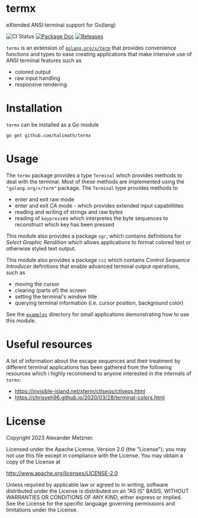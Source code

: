 # termx

eXtended ANSI terminal support for Go(lang)

![CI Status][ci-img-url]
[![Package Doc][package-doc-img-url]][package-doc-url] 
[![Releases][release-img-url]][release-url]

[ci-img-url]: https://github.com/halimath/termx/workflows/CI/badge.svg
[package-doc-img-url]: https://img.shields.io/badge/GoDoc-Reference-blue.svg
[package-doc-url]: https://pkg.go.dev/github.com/halimath/termx
[release-img-url]: https://img.shields.io/github/v/release/halimath/termx.svg
[release-url]: https://github.com/halimath/termx/releases

`termx` is an extension of [`golang.org/x/term`](https:golang.org/x/term) that provides convenience functions
and types to ease creating applications that make intensive use of ANSI terminal features such as

* colored output
* raw input handling
* responsive rendering

# Installation

`termx` can be installed as a Go module

```shell
go get github.com/halimath/termx
```

# Usage

The `termx` package provides a type `Terminal` which provides methods to deal with the terminal. Most of these
methods are implemented using the `"golang.org/x/term"` package. The `Terminal` type provides methods to

* enter and exit raw mode
* enter and exit _CA_ mode - which provides extended input capabilitites
* reading and writing of strings and raw bytes
* reading of `keypress`es which interpretes the byte sequences to reconstruct which key has been pressed

This module also provides a package `sgr`, which contains definitions for _Select Graphic Rendition_
which allows applications to format colored text or otherwise styled text output.

This module also provides a package `csi` which contains _Control Sequence Introducer_ definitions that 
enable advanced terminal output operations, such as

* moving the cursor
* clearing (parts of) the screen
* setting the terminal's window title
* querying terminal information (i.e. cursor position, background color)

See the [`examples`](./examples) directory for small applications demonstrating how to use this module.

# Useful resources

A lot of information about the escape sequences and their treatment by different terminal applications has
been gathered from the following resources which i highly recommend to anyone interested in the internals
of `termx`:

* https://invisible-island.net/xterm/ctlseqs/ctlseqs.html
* https://chrisyeh96.github.io/2020/03/28/terminal-colors.html

# License

Copyright 2023 Alexander Metzner.

Licensed under the Apache License, Version 2.0 (the "License");
you may not use this file except in compliance with the License.
You may obtain a copy of the License at

http://www.apache.org/licenses/LICENSE-2.0

Unless required by applicable law or agreed to in writing, software
distributed under the License is distributed on an "AS IS" BASIS,
WITHOUT WARRANTIES OR CONDITIONS OF ANY KIND, either express or implied.
See the License for the specific language governing permissions and
limitations under the License.
